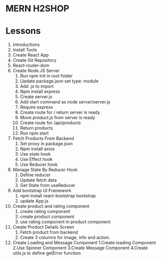 # MERN H2SHOP

# Lessons

1.  Introductions
2.  Install Tools
3.  Create React App
4.  Create Git Repository
5.  React-router-dom
6.  Create Node.JS Server
    1.  Run npm init in root folder
    2.  Update package.json set type: module
    3.  Add .js to import
    4.  Npm install express
    5.  Create server.js
    6.  Add start command as node server/server.js
    7.  Require express
    8.  Create route for / return server is ready
    9.  Move product.js from server is ready
    10. Create route for /api/products
    11. Return products
    12. Run npm start
7.  Fetch Products From Backend
    1.  Set proxy in package.json
    2.  Npm install axios
    3.  Use state hook
    4.  Use Effect hook
    5.  Use Reducer hook
8.  Manage State By Reducer Hook
    1.  Define reducer
    2.  Update fetch data
    3.  Get State from useReducer
9.  Add bootstrap UI Framework
    1. npm install react-bootstrap bootstrap
    2. update App.js
10. Create product and rating component
    1.  create rating component
    2.  create product component
    3.  use rating component in product component
11. Create Product Details Screen
    1.  Fetch product from backend
    2.  Create 3 columns for image, info and action.
12. Create Loading and Message Component
    1.Create loading Component
    2.Use Spinner Component
    3.Create Message Component
    4.Create utils.js to define getError function
